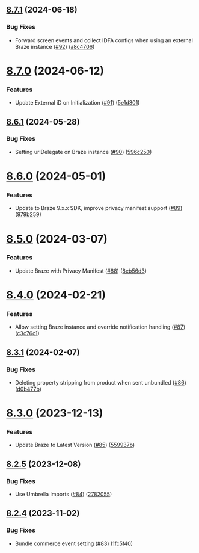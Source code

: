 ## [8.7.1](https://github.com/mparticle-integrations/mparticle-apple-integration-appboy/compare/v8.7.0...v8.7.1) (2024-06-18)


### Bug Fixes

* Forward screen events and collect IDFA configs when using an external Braze instance ([#92](https://github.com/mparticle-integrations/mparticle-apple-integration-appboy/issues/92)) ([a8c4706](https://github.com/mparticle-integrations/mparticle-apple-integration-appboy/commit/a8c4706518c804b977831b33d071f8fbbce61d54))

# [8.7.0](https://github.com/mparticle-integrations/mparticle-apple-integration-appboy/compare/v8.6.1...v8.7.0) (2024-06-12)


### Features

* Update External iD on Initialization ([#91](https://github.com/mparticle-integrations/mparticle-apple-integration-appboy/issues/91)) ([5e1d301](https://github.com/mparticle-integrations/mparticle-apple-integration-appboy/commit/5e1d301aacb2efa1a5c4dcd1686012da5bc24654))

## [8.6.1](https://github.com/mparticle-integrations/mparticle-apple-integration-appboy/compare/v8.6.0...v8.6.1) (2024-05-28)


### Bug Fixes

* Setting urlDelegate on Braze instance ([#90](https://github.com/mparticle-integrations/mparticle-apple-integration-appboy/issues/90)) ([596c250](https://github.com/mparticle-integrations/mparticle-apple-integration-appboy/commit/596c250ba2b6543cfbb534af4bc74781eed2b12d))

# [8.6.0](https://github.com/mparticle-integrations/mparticle-apple-integration-appboy/compare/v8.5.0...v8.6.0) (2024-05-01)


### Features

* Update to Braze 9.x.x SDK, improve privacy manifest support ([#89](https://github.com/mparticle-integrations/mparticle-apple-integration-appboy/issues/89)) ([979b259](https://github.com/mparticle-integrations/mparticle-apple-integration-appboy/commit/979b259de22c31fe4b1a8686756bcf5093b9642f))

# [8.5.0](https://github.com/mparticle-integrations/mparticle-apple-integration-appboy/compare/v8.4.0...v8.5.0) (2024-03-07)


### Features

* Update Braze with Privacy Manifest ([#88](https://github.com/mparticle-integrations/mparticle-apple-integration-appboy/issues/88)) ([8eb56d3](https://github.com/mparticle-integrations/mparticle-apple-integration-appboy/commit/8eb56d3a039ae3d7dd6ad33071743c084c5f585a))

# [8.4.0](https://github.com/mparticle-integrations/mparticle-apple-integration-appboy/compare/v8.3.1...v8.4.0) (2024-02-21)


### Features

* Allow setting Braze instance and override notification handling ([#87](https://github.com/mparticle-integrations/mparticle-apple-integration-appboy/issues/87)) ([c3c76c1](https://github.com/mparticle-integrations/mparticle-apple-integration-appboy/commit/c3c76c1724ce3c822b9c62cb40582871c7e032fe))

## [8.3.1](https://github.com/mparticle-integrations/mparticle-apple-integration-appboy/compare/v8.3.0...v8.3.1) (2024-02-07)


### Bug Fixes

* Deleting property stripping from product when sent unbundled ([#86](https://github.com/mparticle-integrations/mparticle-apple-integration-appboy/issues/86)) ([d0b477b](https://github.com/mparticle-integrations/mparticle-apple-integration-appboy/commit/d0b477b78b6e3364de9b5f0eaeabdf64c9ec45a0))

# [8.3.0](https://github.com/mparticle-integrations/mparticle-apple-integration-appboy/compare/v8.2.5...v8.3.0) (2023-12-13)


### Features

* Update Braze to Latest Version ([#85](https://github.com/mparticle-integrations/mparticle-apple-integration-appboy/issues/85)) ([559937b](https://github.com/mparticle-integrations/mparticle-apple-integration-appboy/commit/559937be481b2018d0a549efc6d077178e2e4aaf))

## [8.2.5](https://github.com/mparticle-integrations/mparticle-apple-integration-appboy/compare/v8.2.4...v8.2.5) (2023-12-08)


### Bug Fixes

* Use Umbrella Imports ([#84](https://github.com/mparticle-integrations/mparticle-apple-integration-appboy/issues/84)) ([2782055](https://github.com/mparticle-integrations/mparticle-apple-integration-appboy/commit/278205520c7bcfbadd9d08b40555cb422a316490))

## [8.2.4](https://github.com/mparticle-integrations/mparticle-apple-integration-appboy/compare/v8.2.3...v8.2.4) (2023-11-02)


### Bug Fixes

* Bundle commerce event setting ([#83](https://github.com/mparticle-integrations/mparticle-apple-integration-appboy/issues/83)) ([1fc5f40](https://github.com/mparticle-integrations/mparticle-apple-integration-appboy/commit/1fc5f401b4eed836c47d9e0705a5b66d38c9df1f))
